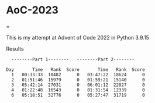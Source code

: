 # AoC-2023
=

This is my attempt at Advent of Code 2022 in Python 3.9.15

Results


      --------Part 1--------   --------Part 2--------

    Day       Time   Rank  Score       Time   Rank  Score
      1   00:33:33  10482      0   03:47:22  18624      0
      2   01:51:46  15979      0   01:59:21  15140      0
      3   05:42:14  27031      0   06:01:12  22027      0
      4   01:22:48  16543      0   01:31:54  12339      0
      6   05:18:51  32776      0   05:27:47  31719      0
